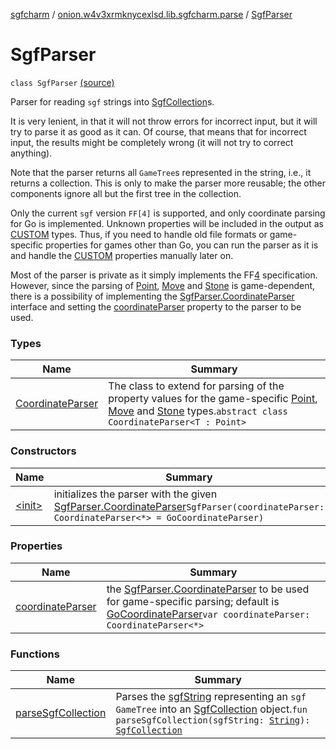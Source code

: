 [sgfcharm](../../index.md) / [onion.w4v3xrmknycexlsd.lib.sgfcharm.parse](../index.md) / [SgfParser](./index.md)

# SgfParser

`class SgfParser` [(source)](https://github.com/w4v3/sgfcharm/tree/master/sgfcharm/src/main/java/onion/w4v3xrmknycexlsd/lib/sgfcharm/parse/SgfParser.kt#L59)

Parser for reading `sgf` strings into [SgfCollection](../-sgf-collection.md)s.

It is very lenient, in that it will not throw errors for incorrect input, but it will try to
parse it as good as it can. Of course, that means that for incorrect input, the results might be
completely wrong (it will not try to correct anything).

Note that the parser returns all `GameTree`s represented in the string, i.e., it returns a
collection. This is only to make the parser more reusable; the other components ignore all but the
first tree in the collection.

Only the current `sgf` version `FF[4]` is supported, and only coordinate parsing for Go
is implemented. Unknown properties will be included in the output as [CUSTOM](../-sgf-property/-c-u-s-t-o-m/index.md) types.
Thus, if you need to handle old file formats or game-specific properties for games other than Go,
you can run the parser as it is and handle the [CUSTOM](../-sgf-property/-c-u-s-t-o-m/index.md) properties manually later on.

Most of the parser is private as it simply implements the FF[4](#) specification. However, since
the parsing of [Point](../-sgf-type/-point/index.md), [Move](../-sgf-type/-move/index.md) and [Stone](../-sgf-type/-stone/index.md) is game-dependent, there is
a possibility of implementing the [SgfParser.CoordinateParser](-coordinate-parser/index.md) interface and setting the
[coordinateParser](coordinate-parser.md) property to the parser to be used.

### Types

| Name | Summary |
|---|---|
| [CoordinateParser](-coordinate-parser/index.md) | The class to extend for parsing of the property values for the game-specific [Point](../-sgf-type/-point/index.md), [Move](../-sgf-type/-move/index.md) and [Stone](../-sgf-type/-stone/index.md) types.`abstract class CoordinateParser<T : Point>` |

### Constructors

| Name | Summary |
|---|---|
| [&lt;init&gt;](-init-.md) | initializes the parser with the given [SgfParser.CoordinateParser](-coordinate-parser/index.md)`SgfParser(coordinateParser: CoordinateParser<*> = GoCoordinateParser)` |

### Properties

| Name | Summary |
|---|---|
| [coordinateParser](coordinate-parser.md) | the [SgfParser.CoordinateParser](-coordinate-parser/index.md) to be used for game-specific parsing; default is [GoCoordinateParser](../-go-coordinate-parser/index.md)`var coordinateParser: CoordinateParser<*>` |

### Functions

| Name | Summary |
|---|---|
| [parseSgfCollection](parse-sgf-collection.md) | Parses the [sgfString](parse-sgf-collection.md#onion.w4v3xrmknycexlsd.lib.sgfcharm.parse.SgfParser$parseSgfCollection(kotlin.String)/sgfString) representing an `sgf GameTree` into an [SgfCollection](../-sgf-collection.md) object.`fun parseSgfCollection(sgfString: `[`String`](https://kotlinlang.org/api/latest/jvm/stdlib/kotlin/-string/index.html)`): `[`SgfCollection`](../-sgf-collection.md) |
